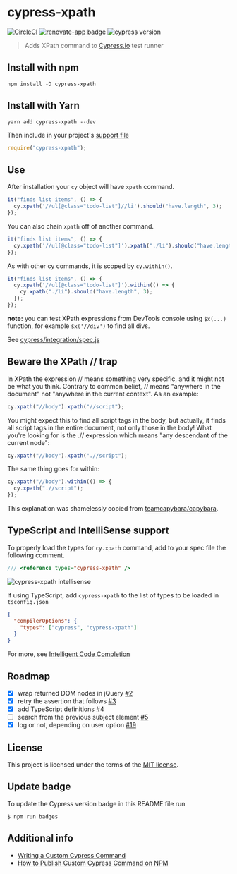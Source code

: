 # cypress-xpath

[![CircleCI](https://circleci.com/gh/cypress-io/cypress-xpath.svg?style=svg&circle-token=c1c1eb7da56fcc8a49b96e7155161728987f9878)](https://circleci.com/gh/cypress-io/cypress-xpath) [![renovate-app badge][renovate-badge]][renovate-app] ![cypress version](https://img.shields.io/badge/cypress-6.8.0-brightgreen)

> Adds XPath command to [Cypress.io](https://www.cypress.io) test runner

## Install with npm

```shell
npm install -D cypress-xpath
```

## Install with Yarn

```shell
yarn add cypress-xpath --dev
```

Then include in your project's [support file](https://on.cypress.io/support-file)

```js
require("cypress-xpath");
```

## Use

After installation your `cy` object will have `xpath` command.

```js
it("finds list items", () => {
  cy.xpath('//ul[@class="todo-list"]//li').should("have.length", 3);
});
```

You can also chain `xpath` off of another command.

```js
it("finds list items", () => {
  cy.xpath('//ul[@class="todo-list"]').xpath("./li").should("have.length", 3);
});
```

As with other cy commands, it is scoped by `cy.within()`.

```js
it("finds list items", () => {
  cy.xpath('//ul[@class="todo-list"]').within(() => {
    cy.xpath("./li").should("have.length", 3);
  });
});
```

**note:** you can test XPath expressions from DevTools console using `$x(...)` function, for example `$x('//div')` to find all divs.

See [cypress/integration/spec.js](cypress/integration/spec.js)

## Beware the XPath // trap

In XPath the expression // means something very specific, and it might not be what you think. Contrary to common belief, // means "anywhere in the document" not "anywhere in the current context". As an example:

```js
cy.xpath("//body").xpath("//script");
```

You might expect this to find all script tags in the body, but actually, it finds all script tags in the entire document, not only those in the body! What you're looking for is the .// expression which means "any descendant of the current node":

```js
cy.xpath("//body").xpath(".//script");
```

The same thing goes for within:

```js
cy.xpath("//body").within(() => {
  cy.xpath(".//script");
});
```

This explanation was shamelessly copied from [teamcapybara/capybara][capybara-xpath-trap].

## TypeScript and IntelliSense support

To properly load the types for `cy.xpath` command, add to your spec file the following comment.

```js
/// <reference types="cypress-xpath" />
```

![cypress-xpath intellisense](./images/cypress-xpath-reference.gif)

If using TypeScript, add `cypress-xpath` to the list of types to be loaded in `tsconfig.json`

```json
{
  "compilerOptions": {
    "types": ["cypress", "cypress-xpath"]
  }
}
```

For more, see [Intelligent Code Completion](https://on.cypress.io/intellisense)

## Roadmap

- [x] wrap returned DOM nodes in jQuery [#2](https://github.com/cypress-io/cypress-xpath/issues/2)
- [x] retry the assertion that follows [#3](https://github.com/cypress-io/cypress-xpath/issues/3)
- [x] add TypeScript definitions [#4](https://github.com/cypress-io/cypress-xpath/issues/4)
- [ ] search from the previous subject element [#5](https://github.com/cypress-io/cypress-xpath/issues/5)
- [x] log or not, depending on user option [#19](https://github.com/cypress-io/cypress-xpath/issues/19)

## License

This project is licensed under the terms of the [MIT license](/LICENSE.md).

## Update badge

To update the Cypress version badge in this README file run

```
$ npm run badges
```

## Additional info

- [Writing a Custom Cypress Command](https://glebbahmutov.com/blog/writing-custom-cypress-command/)
- [How to Publish Custom Cypress Command on NPM](https://glebbahmutov.com/blog/publishing-cypress-command/)

[renovate-badge]: https://img.shields.io/badge/renovate-app-blue.svg
[renovate-app]: https://renovateapp.com/
[capybara-xpath-trap]: https://github.com/teamcapybara/capybara/tree/3.18.0#beware-the-xpath--trap
